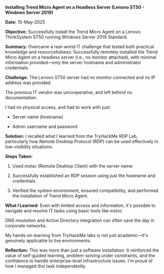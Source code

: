 **Installing Trend Micro Agent on a Headless Server (Lenovo ST50 - Windows Server 2019)**

**Date:** 15-May-2025

**Objective:** Successfully install the Trend Micro Agent on a Lenovo ThinkSystem ST50 running Windows Server 2019 Standard.

**Summary:**
Overcame a real-world IT challenge that tested both practical knowledge and resourcefulness. Successfully remotely installed the Trend Micro Agent on a headless server (i.e., no monitor attached), with minimal information provided—only the server hostname and administrator credentials.


**Challenge:**
The Lenovo ST50 server had no monitor connected and no IP address was provided.

The previous IT vendor was uncooperative, and left behind no documentation.

I had no physical access, and had to work with just:

- Server name (hostname)

- Admin username and password



**Solution:**
I recalled what I learned from the TryHackMe RDP Lab, particularly how Remote Desktop Protocol (RDP) can be used effectively in low-visibility situations.



**Steps Taken:**

1. Used *mstsc* (Remote Desktop Client) with the server name:

2. Successfully established an RDP session using just the hostname and credentials.

3. Verified the system environment, ensured compatibility, and performed the installation of Trend Micro Agent.



**What I Learned:**
Even with limited access and information, it's possible to navigate and resolve IT tasks using basic tools like *mstsc*.

DNS resolution and Active Directory integration can often save the day in corporate networks.

My hands-on learning from TryHackMe labs is not just academic—it's genuinely applicable to live environments.



**Reflection:**
This was more than just a software installation. It reinforced the value of self-guided learning, problem-solving under constraints, and the confidence to handle enterprise-level infrastructure issues. I'm proud of how I managed this task independently.

